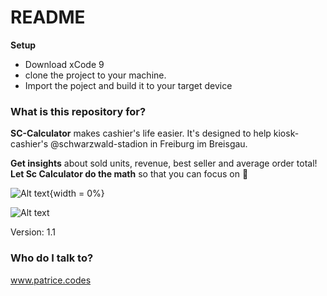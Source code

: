 # README #

**Setup**
- Download xCode 9
- clone the project to your machine. 
- Import the poject and build it to your target device

### What is this repository for? ###

**SC-Calculator** makes cashier's life easier. 
It's designed to help kiosk-cashier's  @schwarzwald-stadion in Freiburg im Breisgau.

**Get insights** about sold units, revenue, best seller and average order total!
**Let Sc Calculator do the math** so that you can focus on 🍻


![Alt text](https://i.imgur.com/rWg7i2Q.png?1 "Calculation scenario"){width = 0%}

![Alt text](https://i.imgur.com/NXFopHe.png?1 "Statistics scenario")



Version: 1.1


### Who do I talk to? ###

www.patrice.codes